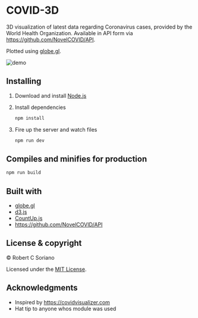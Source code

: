 
# COVID-3D

3D visualization of latest data regarding Coronavirus cases, provided by the World Health Organization. Available in API form via https://github.com/NovelCOVID/API.

Plotted using [globe.gl](https://github.com/vasturiano/globe.gl).

![demo](https://i.imgur.com/sClErhT.gif)

## Installing

1. Download and install [Node.js](https://nodejs.org/en/)

2. Install dependencies

   ```bash
   npm install
   ```

3. Fire up the server and watch files

   ```bash
   npm run dev
   ```
 
## Compiles and minifies for production

```bash
npm run build
```

## Built with

- [globe.gl](https://github.com/vasturiano/globe.gl)
- [d3.js](https://d3js.org/)
- [CountUp.js](https://inorganik.github.io/countUp.js/)
- https://github.com/NovelCOVID/API

## License & copyright

© Robert C Soriano

Licensed under the [MIT License](LICENSE.md).

## Acknowledgments

- Inspired by https://covidvisualizer.com
- Hat tip to anyone whos module was used
